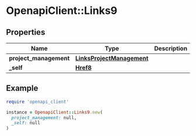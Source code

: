 # OpenapiClient::Links9

## Properties

| Name | Type | Description | Notes |
| ---- | ---- | ----------- | ----- |
| **project_management** | [**LinksProjectManagement**](LinksProjectManagement.md) |  | [optional] |
| **_self** | [**Href8**](Href8.md) |  | [optional] |

## Example

```ruby
require 'openapi_client'

instance = OpenapiClient::Links9.new(
  project_management: null,
  _self: null
)
```

